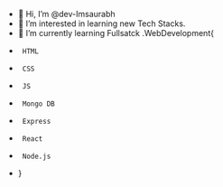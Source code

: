 - 👋 Hi, I’m @dev-Imsaurabh
- 👀 I’m interested in learning new Tech Stacks. 
- 🌱 I’m currently learning Fullsatck .WebDevelopment{
-      HTML
-      CSS
-      JS
-      Mongo DB
-      Express
-      React
-      Node.js
  
 
- }

  
      

<!---
dev-Imsaurabh/dev-Imsaurabh is a ✨ special ✨ repository because its `README.md` (this file) appears on your GitHub profile.
You can click the Preview link to take a look at your changes.
--->
